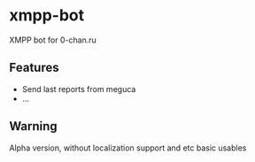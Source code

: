 # xmpp-bot
XMPP bot for 0-chan.ru

## Features
* Send last reports from meguca
* ...

## Warning
Alpha version, without localization support and etc basic usables
